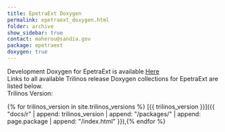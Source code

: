 ```yaml
---
title: EpetraExt Doxygen
permalink: epetraext_doxygen.html
folder: archive
show_sidebar: true
contact: maherou@sandia.gov
package: epetraext
doxygen: true
---
```


Development Doxygen for EpetraExt is available [Here](docs//epetraext/index.html)  
Links to all available Trilinos release Doxygen collections for EpetraExt are listed below.  
Trilinos Version: 

{% for trilinos_version in site.trilinos_versions %}
[{{ trilinos_version }}]({{ "docs/r" | append: trilinos_version | append: "/packages/" | append: page.package | append: "/index.html" }}),{% endfor %}
